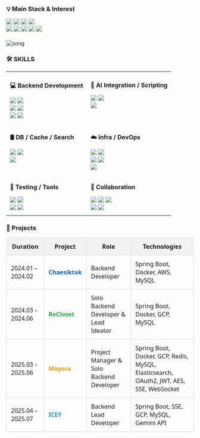 
<h3>💡 Main Stack & Interest</h3>
<div align="left" style="margin-bottom: 20px;">
  <a><img src="https://img.shields.io/badge/Java-007396?style=flat-square&logo=OpenJDK&logoColor=white"/></a>
  <a><img src="https://img.shields.io/badge/Spring Boot-6DB33F?style=flat-square&logo=Spring-Boot&logoColor=white"/></a>
  <a><img src="https://img.shields.io/badge/Docker-2496ED?style=flat-square&logo=Docker&logoColor=white"/></a>
  <a><img src="https://img.shields.io/badge/Redis-DC382D?style=flat-square&logo=Redis&logoColor=white"/></a>
  <br/>
  <a><img src="https://img.shields.io/badge/Kubernetes-326CE5?style=flat-square&logo=Kubernetes&logoColor=white"/></a>
  <a><img src="https://img.shields.io/badge/WebSocket-000000?style=flat-square&logo=websocket&logoColor=white"/></a>
  <a><img src="https://img.shields.io/badge/SSE-FF9900?style=flat-square&logoColor=white"/></a>
  <a><img src="https://img.shields.io/badge/AWS EC2-232F3E?style=flat-square&logo=amazon-aws&logoColor=white"/></a>
  <a><img src="https://img.shields.io/badge/Elasticsearch-005571?style=flat-square&logo=Elasticsearch&logoColor=white"/></a>
</div>


![song](https://github.com/user-attachments/assets/a82e58b5-87f5-492c-ae61-4ed8c3076d94) 

<h3>🛠️ SKILLS</h3>
<table style="border-collapse: collapse; border: none; width: 100%;">
  <tr>
    <td style="border: none; vertical-align: top; padding: 10px;">
      <p><strong>💻 Backend Development</strong></p>
      <a><img src="https://img.shields.io/badge/Java-007396?style=flat-square&logo=OpenJDK&logoColor=white"/></a>
      <a><img src="https://img.shields.io/badge/Spring Boot-6DB33F?style=flat-square&logo=Spring-Boot&logoColor=white"/></a><br>
      <a><img src="https://img.shields.io/badge/Spring Security-6DB33F?style=flat-square&logo=Spring&logoColor=white"/></a>
      <a><img src="https://img.shields.io/badge/Spring Data JPA-59666C?style=flat-square&logo=Hibernate&logoColor=white"/></a><br>
      <a><img src="https://img.shields.io/badge/JWT-black?style=flat-square"/></a>
      <a><img src="https://img.shields.io/badge/OAuth2-2C3E50?style=flat-square"/></a>
    </td>
    <td style="border: none; vertical-align: top; padding: 10px;">
      <p><strong>🧠 AI Integration / Scripting</strong></p>
      <a><img src="https://img.shields.io/badge/Python-3776AB?style=flat-square&logo=Python&logoColor=white"/></a>
      <a><img src="https://img.shields.io/badge/Gemini API-4285F4?style=flat-square&logo=Google&logoColor=white"/></a><br>
      <a><img src="https://img.shields.io/badge/OpenAI-412991?style=flat-square&logo=openai&logoColor=white"/></a>
    </td>
  </tr>
  <tr>
    <td style="border: none; vertical-align: top; padding: 10px;">
      <p><strong>🛢 DB / Cache / Search</strong></p>
      <a><img src="https://img.shields.io/badge/MySQL-4479A1?style=flat-square&logo=MySQL&logoColor=white"/></a>
      <a><img src="https://img.shields.io/badge/Redis-DC382D?style=flat-square&logo=Redis&logoColor=white"/></a><br>
      <a><img src="https://img.shields.io/badge/Elasticsearch-005571?style=flat-square&logo=Elasticsearch&logoColor=white"/></a>
    </td>
    <td style="border: none; vertical-align: top; padding: 10px;">
      <p><strong>☁️ Infra / DevOps</strong></p>
      <a><img src="https://img.shields.io/badge/AWS EC2-232F3E?style=flat-square&logo=amazon-aws&logoColor=white"/></a>
      <a><img src="https://img.shields.io/badge/GCP-4285F4?style=flat-square&logo=Google-Cloud&logoColor=white"/></a><br>
      <a><img src="https://img.shields.io/badge/Docker-2496ED?style=flat-square&logo=Docker&logoColor=white"/></a>
      <a><img src="https://img.shields.io/badge/Kubernetes-326CE5?style=flat-square&logo=Kubernetes&logoColor=white"/></a><br>
      <a><img src="https://img.shields.io/badge/GitHub Actions-2088FF?style=flat-square&logo=GitHubActions&logoColor=white"/></a>
    </td>
  </tr>
  <tr>
    <td style="border: none; vertical-align: top; padding: 10px;">
      <p><strong>🧪 Testing / Tools</strong></p>
      <a><img src="https://img.shields.io/badge/Swagger-85EA2D?style=flat-square&logo=Swagger&logoColor=black"/></a>
      <a><img src="https://img.shields.io/badge/Postman-FF6C37?style=flat-square&logo=Postman&logoColor=white"/></a><br>
      <a><img src="https://img.shields.io/badge/JMeter-D22128?style=flat-square&logo=Apache&logoColor=white"/></a>
      <a><img src="https://img.shields.io/badge/IntelliJ IDEA-000000?style=flat-square&logo=IntelliJ-IDEA&logoColor=white"/></a>
    </td>
    <td style="border: none; vertical-align: top; padding: 10px;">
      <p><strong>🤝 Collaboration</strong></p>
      <a><img src="https://img.shields.io/badge/Git-F05032?style=flat-square&logo=Git&logoColor=white"/></a>
      <a><img src="https://img.shields.io/badge/GitHub-181717?style=flat-square&logo=GitHub&logoColor=white"/></a>
      <a><img src="https://img.shields.io/badge/Notion-000000?style=flat-square&logo=Notion&logoColor=white"/></a><br>
      <a><img src="https://img.shields.io/badge/Discord-5865F2?style=flat-square&logo=Discord&logoColor=white"/></a>
      <a><img src="https://img.shields.io/badge/Slack-4A154B?style=flat-square&logo=Slack&logoColor=white"/></a>
    </td>
  </tr>
</table>

<h3>📂 Projects</h3>

<table style="width:100%; border-collapse: collapse; margin-top: 10px; font-family: 'Segoe UI', Tahoma, Geneva, Verdana, sans-serif;">
  <thead>
    <tr style="background-color: #f2f2f2;">
      <th style="padding: 12px; border: 1px solid #ddd;">Duration</th>
      <th style="padding: 12px; border: 1px solid #ddd;">Project</th>
      <th style="padding: 12px; border: 1px solid #ddd;">Role</th>
      <th style="padding: 12px; border: 1px solid #ddd;">Technologies</th>
    </tr>
  </thead>
  <tbody>
    <tr>
      <td style="padding: 12px; border: 1px solid #ddd;">2024.01 – 2024.02</td>
      <td style="padding: 12px; border: 1px solid #ddd;">
        <a href="https://github.com/xyz987164/chaesiktak-BE" target="_blank" style="color: #0366d6; font-weight: bold; text-decoration: none;">Chaesiktak</a>
      </td>
      <td style="padding: 12px; border: 1px solid #ddd;">Backend Developer</td>
      <td style="padding: 12px; border: 1px solid #ddd;">Spring Boot, Docker, AWS, MySQL</td>
    </tr>
    <tr>
      <td style="padding: 12px; border: 1px solid #ddd;">2024.03 – 2024.06</td>
      <td style="padding: 12px; border: 1px solid #ddd;">
        <a href="https://github.com/xyz987164/ReCloset-BE" target="_blank" style="color: #28a745; font-weight: bold; text-decoration: none;">ReCloset</a>
      </td>
      <td style="padding: 12px; border: 1px solid #ddd;">Solo Backend Developer & Lead Ideator</td>
      <td style="padding: 12px; border: 1px solid #ddd;">Spring Boot, Docker, GCP, MySQL</td>
    </tr>
    <tr>
      <td style="padding: 12px; border: 1px solid #ddd;">2025.03 – 2025.06</td>
      <td style="padding: 12px; border: 1px solid #ddd;">
        <a href="https://github.com/SH38038038/moyora-BE" target="_blank" style="color: #ff9800; font-weight: bold; text-decoration: none;">Moyora</a>
      </td>
      <td style="padding: 12px; border: 1px solid #ddd;">Project Manager & Solo Backend Developer</td>
      <td style="padding: 12px; border: 1px solid #ddd;">Spring Boot, Docker, GCP, Redis, MySQL, Elasticsearch, OAuth2, JWT, AES, SSE, WebSocket</td>
    </tr>
    <tr>
      <td style="padding: 12px; border: 1px solid #ddd;">2025.04 – 2025.07</td>
      <td style="padding: 12px; border: 1px solid #ddd;">
        <a href="https://github.com/SH38038038/ICEY-BE" target="_blank" style="color: #17a2b8; font-weight: bold; text-decoration: none;">ICEY</a>
      </td>
      <td style="padding: 12px; border: 1px solid #ddd;">Backend Lead Developer</td>
      <td style="padding: 12px; border: 1px solid #ddd;">Spring Boot, SSE, GCP, MySQL, Gemini API</td>
    </tr>
  </tbody>
</table>
